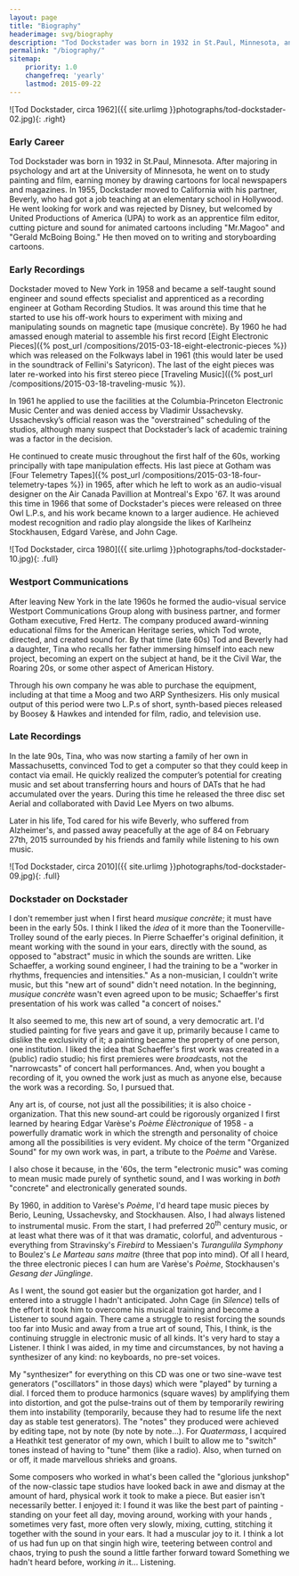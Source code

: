 ```yaml
---
layout: page
title: "Biography"
headerimage: svg/biography
description: "Tod Dockstader was born in 1932 in St.Paul, Minnesota, and died on February 27th, 2015. After an early career in cartoons, he worked as a recording engineer at Gotham Recording Studios, where he spent his off-work hours experimenting with sounds on magnetic tape. After some initial success in the 1960s, his work gained widespread critical acclaim in the 90s when he started to release material again."
permalink: "/biography/"
sitemap:
    priority: 1.0
    changefreq: 'yearly'
    lastmod: 2015-09-22
---
```


![Tod Dockstader, circa 1962]({{ site.urlimg }}photographs/tod-dockstader-02.jpg){: .right}

### Early Career

Tod Dockstader was born in 1932 in St.Paul, Minnesota. After majoring in psychology and art at the University of Minnesota, he went on to study painting and film, earning money by drawing cartoons for local newspapers and magazines. In 1955, Dockstader moved to California with his partner, Beverly, who had got a job teaching at an elementary school in Hollywood. He went looking for work and was rejected by Disney, but welcomed by United Productions of America (UPA) to work as an apprentice film editor, cutting picture and sound for animated cartoons including "Mr.Magoo" and "Gerald McBoing Boing." He then moved on to writing and storyboarding cartoons.

### Early Recordings

Dockstader moved to New York in 1958 and became a self-taught sound engineer and sound effects specialist and apprenticed as a recording engineer at Gotham Recording Studios. It was around this time that he started to use his off-work hours  to experiment with mixing and manipulating sounds on magnetic tape (musique concrète). By 1960 he had amassed enough material to assemble his first record [Eight Electronic Pieces]({% post_url /compositions/2015-03-18-eight-electronic-pieces %}) which was released on the Folkways label in 1961 (this would later be used in the soundtrack of Fellini's Satyricon). The last of the eight pieces was later re-worked into his first stereo piece [Traveling Music](({% post_url /compositions/2015-03-18-traveling-music %}).</p>

In 1961 he applied to use the facilities at the Columbia-Princeton Electronic Music Center and was denied access by Vladimir Ussachevsky. Ussachevsky’s official reason was the "overstrained" scheduling of the studios, although many suspect that Dockstader’s lack of academic training was a factor in the decision.

He continued to create music throughout the first half of the 60s, working principally with tape manipulation effects. His last piece at Gotham was [Four Telemetry Tapes]({% post_url /compositions/2015-03-18-four-telemetry-tapes %}) in 1965, after which he left to work as an audio-visual designer on the Air Canada Pavillion at Montreal's Expo '67. It was around this time in 1966 that some of Dockstader's pieces were released on three Owl L.P.s, and his work became known to a larger audience. He achieved modest recognition and radio play alongside the likes of Karlheinz Stockhausen, Edgard Varèse, and John Cage.

![Tod Dockstader, circa 1980]({{ site.urlimg }}photographs/tod-dockstader-10.jpg){: .full}

### Westport Communications

After leaving New York in the late 1960s he formed the audio-visual service Westport Communications Group along with business partner, and former Gotham executive, Fred Hertz. The company produced award-winning educational films for the American Heritage series, which Tod wrote, directed, and created sound for. By that time (late 60s) Tod and Beverly had a daughter, Tina who recalls her father immersing himself into each new project, becoming an expert on the subject at hand, be it the Civil War, the Roaring 20s, or some other aspect of American History. 

Through his own company he was able to purchase the equipment, including at that time a Moog and two ARP Synthesizers. His only musical output of this period were two L.P.s of short, synth-based pieces released by Boosey & Hawkes and intended for film, radio, and television use.

### Late Recordings

In the late 90s, Tina, who was now starting a family of her own in Massachusetts, convinced Tod to get a computer so that they could keep in contact via email. He quickly realized the computer’s potential for creating music and set about transferring hours and hours of DATs that he had accumulated over the years. During this time he released the three disc set Aerial and collaborated with David Lee Myers on two albums. 

Later in his life, Tod cared for his wife Beverly, who suffered from Alzheimer's, and passed away peacefully at the age of 84 on February 27th, 2015 surrounded by his friends and family while listening to his own music.

![Tod Dockstader, circa 2010]({{ site.urlimg }}photographs/tod-dockstader-09.jpg){: .full}

### Dockstader on Dockstader

I don't remember just when I first heard *musique concrète*; it must have been in the early 50s. I think I liked the *idea* of it more than the Toonerville-Trolley sound of the early pieces. In Pierre Schaeffer's original definition, it meant working with the sound in your ears, directly with the sound, as opposed to "abstract" music in which the sounds are written. Like Schaeffer, a working sound engineer, I had the training to be a "worker in rhythms, frequencies and intensities." As a non-musician, I couldn't write music, but this "new art of sound" didn't need notation. In the beginning, *musique concrète* wasn't even agreed upon to be music; Schaeffer's first presentation of his work was called "a concert of noises."

It also seemed to me, this new art of sound, a very democratic art. I'd studied painting for five years and gave it up, primarily because I came to dislike the exclusivity of it; a painting became the property of one person, one institution. I liked the idea that Schaeffer's first work was created in a (public) radio studio; his first premieres were *broad*casts, not the "narrowcasts" of concert hall performances. And, when you bought a recording of it, you owned the work just as much as anyone else, because the work was a recording. So, I pursued that.

Any art is, of course, not just all the possibilities; it is also choice - organization. That this new sound-art could be rigorously organized I first learned by hearing Edgar Varèse's *Poème Élèctronique* of 1958 - a powerfully dramatic work in which the strength and personality of choice among all the possibilities is very evident. My choice of the term "Organized Sound" for my own work was, in part, a tribute to the *Poème* and Varèse.

I also chose it because, in the '60s, the term "electronic music" was coming to mean music made purely of synthetic sound, and I was working in *both* "concrete" and electronically generated sounds.

By 1960, in addition to Varèse's *Poème*, I'd heard tape music pieces by Berio, Leuning, Ussachevsky, and Stockhausen. Also, I had always listened to instrumental music. From the start, I had preferred 20<sup>th</sup> century music, or at least what there was of it that was dramatic, colorful, and adventurous - everything from Stravinsky's *Firebird* to Messiaen's *Turangulila Symphony* to Boulez's *Le Marteau sans maitre* (three that pop into mind). Of all I heard, the three electronic pieces I can hum are Varèse's *Poème*, Stockhausen's *Gesang der Jünglinge*.

As I went, the sound got easier but the organization got harder, and I entered into a struggle I hadn't anticipated. John Cage (in *Silence*) tells of the effort it took him to overcome his musical training and become a Listener to sound again. There came a struggle to resist forcing the sounds too far into Music and away from a true art of sound, This, I think, is the continuing struggle in electronic music of all kinds. It's very hard to stay a Listener. I think I was aided, in my time and circumstances, by not having a synthesizer of any kind: no keyboards, no pre-set voices.

My "synthesizer" for everything on this CD was one or two sine-wave test generators ("oscillators" in those days) which were "played" by turning a dial. I forced them to produce harmonics (square waves) by amplifying them into distortion, and got the pulse-trains out of them by temporarily rewiring them into instability (temporarily, because they had to resume life the next day as stable test generators). The "notes" they produced were achieved by editing tape, not by note (by note by note...). For *Quatermass*, I acquired a Heathkit test generator of my own, which I built to allow me to "switch" tones instead of having to "tune" them (like a radio). Also, when turned on or off, it made marvellous shrieks and groans.

Some composers who worked in what's been called the "glorious junkshop" of the now-classic tape studios have looked back in awe and dismay at the amount of hard, physical work it took to make a piece. But easier isn't necessarily better. I enjoyed it: I found it was like the best part of painting - standing on your feet all day, moving around, working with your hands , sometimes very fast, more often very slowly, mixing, cutting, stitching it together with the sound in your ears. It had a muscular joy to it. I think a lot of us had fun up on that singin high wire, teetering between control and chaos, trying to push the sound a little farther forward toward Something we hadn't heard before, working *in* it... Listening.